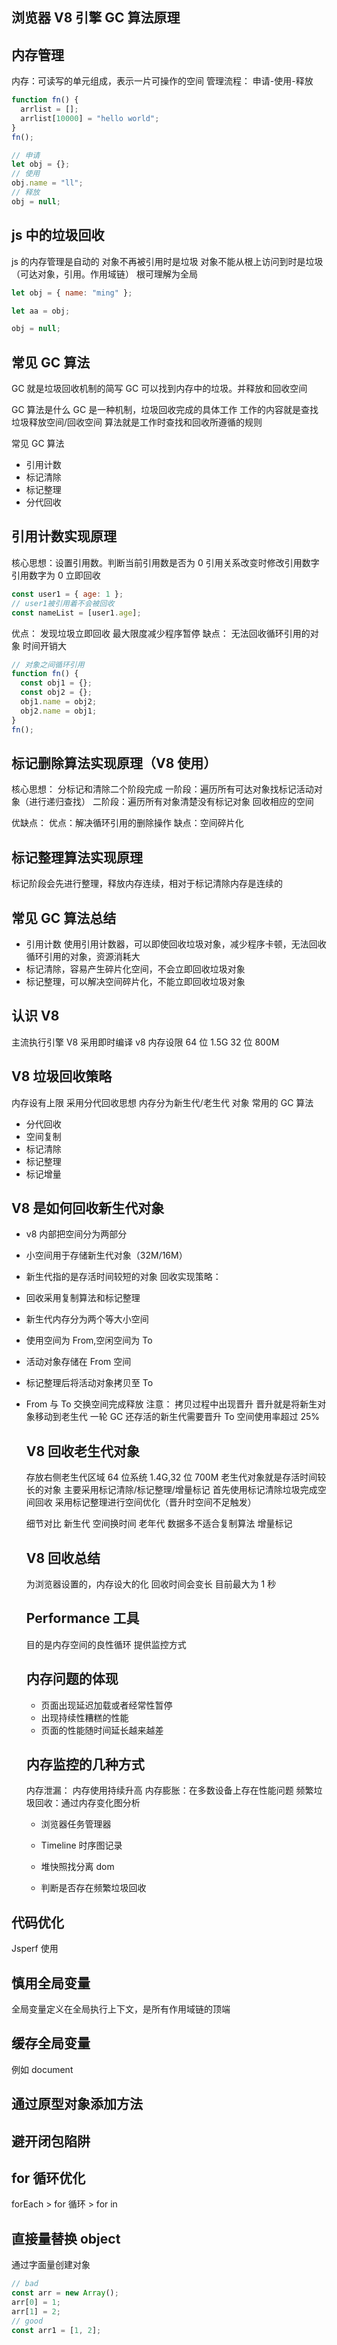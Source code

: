 ## 浏览器 V8 引擎 GC 算法原理

## 内存管理

内存：可读写的单元组成，表示一片可操作的空间
管理流程： 申请-使用-释放

```js
function fn() {
  arrlist = [];
  arrlist[10000] = "hello world";
}
fn();

// 申请
let obj = {};
// 使用
obj.name = "ll";
// 释放
obj = null;
```

## js 中的垃圾回收

js 的内存管理是自动的
对象不再被引用时是垃圾
对象不能从根上访问到时是垃圾（可达对象，引用。作用域链）
根可理解为全局

```js
let obj = { name: "ming" };

let aa = obj;

obj = null;
```

## 常见 GC 算法

GC 就是垃圾回收机制的简写
GC 可以找到内存中的垃圾。并释放和回收空间

GC 算法是什么
GC 是一种机制，垃圾回收完成的具体工作
工作的内容就是查找垃圾释放空间/回收空间
算法就是工作时查找和回收所遵循的规则

常见 GC 算法

- 引用计数
- 标记清除
- 标记整理
- 分代回收

## 引用计数实现原理

核心思想：设置引用数。判断当前引用数是否为 0
引用关系改变时修改引用数字
引用数字为 0 立即回收

```js
const user1 = { age: 1 };
// user1被引用着不会被回收
const nameList = [user1.age];
```

优点：
发现垃圾立即回收
最大限度减少程序暂停
缺点：
无法回收循环引用的对象
时间开销大

```js
// 对象之间循环引用
function fn() {
  const obj1 = {};
  const obj2 = {};
  obj1.name = obj2;
  obj2.name = obj1;
}
fn();
```

## 标记删除算法实现原理（V8 使用）

核心思想： 分标记和清除二个阶段完成
一阶段：遍历所有可达对象找标记活动对象（进行递归查找）
二阶段：遍历所有对象清楚没有标记对象
回收相应的空间

优缺点：
优点：解决循环引用的删除操作
缺点：空间碎片化

## 标记整理算法实现原理

标记阶段会先进行整理，释放内存连续，相对于标记清除内存是连续的

## 常见 GC 算法总结

- 引用计数 使用引用计数器，可以即使回收垃圾对象，减少程序卡顿，无法回收循环引用的对象，资源消耗大
- 标记清除，容易产生碎片化空间，不会立即回收垃圾对象
- 标记整理，可以解决空间碎片化，不能立即回收垃圾对象

## 认识 V8

主流执行引擎
V8 采用即时编译
v8 内存设限
64 位 1.5G
32 位 800M

## V8 垃圾回收策略

内存设有上限
采用分代回收思想
内存分为新生代/老生代 对象
常用的 GC 算法

- 分代回收
- 空间复制
- 标记清除
- 标记整理
- 标记增量

## V8 是如何回收新生代对象

- v8 内部把空间分为两部分
- 小空间用于存储新生代对象（32M/16M）
- 新生代指的是存活时间较短的对象
  回收实现策略：
- 回收采用复制算法和标记整理
- 新生代内存分为两个等大小空间
- 使用空间为 From,空闲空间为 To
- 活动对象存储在 From 空间
- 标记整理后将活动对象拷贝至 To
- From 与 To 交换空间完成释放
  注意：
  拷贝过程中出现晋升
  晋升就是将新生对象移动到老生代
  一轮 GC 还存活的新生代需要晋升
  To 空间使用率超过 25%

  ## V8 回收老生代对象

  存放右侧老生代区域
  64 位系统 1.4G,32 位 700M
  老生代对象就是存活时间较长的对象
  主要采用标记清除/标记整理/增量标记
  首先使用标记清除垃圾完成空间回收
  采用标记整理进行空间优化（晋升时空间不足触发）

  细节对比
  新生代 空间换时间
  老年代 数据多不适合复制算法
  增量标记

  ## V8 回收总结

  为浏览器设置的，内存设大的化 回收时间会变长 目前最大为 1 秒

  ## Performance 工具

  目的是内存空间的良性循环
  提供监控方式

  ## 内存问题的体现

  - 页面出现延迟加载或者经常性暂停
  - 出现持续性糟糕的性能
  - 页面的性能随时间延长越来越差

  ## 内存监控的几种方式

  内存泄漏： 内存使用持续升高
  内存膨胀：在多数设备上存在性能问题
  频繁垃圾回收：通过内存变化图分析

  - 浏览器任务管理器

  - Timeline 时序图记录
  - 堆快照找分离 dom
  - 判断是否存在频繁垃圾回收

## 代码优化

Jsperf 使用

## 慎用全局变量

全局变量定义在全局执行上下文，是所有作用域链的顶端

## 缓存全局变量

例如 document

## 通过原型对象添加方法

## 避开闭包陷阱

## for 循环优化

forEach > for 循环 > for in

## 直接量替换 object

通过字面量创建对象

```js
// bad
const arr = new Array();
arr[0] = 1;
arr[1] = 2;
// good
const arr1 = [1, 2];
```
